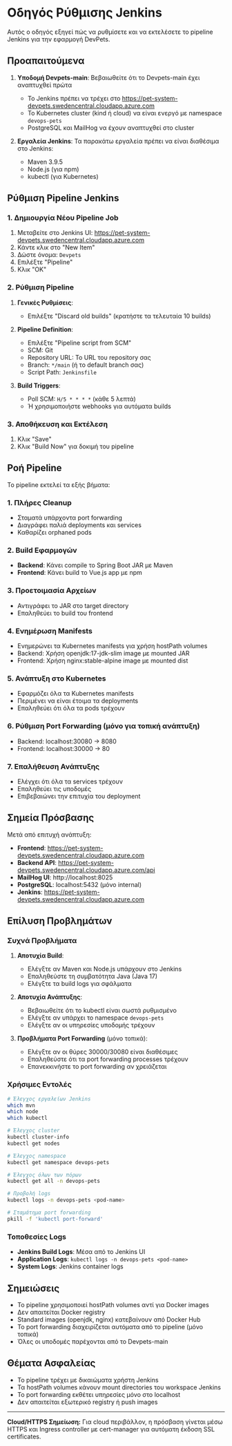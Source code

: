 # Οδηγός Ρύθμισης Jenkins

Αυτός ο οδηγός εξηγεί πώς να ρυθμίσετε και να εκτελέσετε το pipeline Jenkins για την εφαρμογή DevPets.

## Προαπαιτούμενα

1. **Υποδομή Devpets-main**: Βεβαιωθείτε ότι το Devpets-main έχει αναπτυχθεί πρώτα
   - Το Jenkins πρέπει να τρέχει στο https://pet-system-devpets.swedencentral.cloudapp.azure.com
   - Το Kubernetes cluster (kind ή cloud) να είναι ενεργό με namespace `devops-pets`
   - PostgreSQL και MailHog να έχουν αναπτυχθεί στο cluster

2. **Εργαλεία Jenkins**: Τα παρακάτω εργαλεία πρέπει να είναι διαθέσιμα στο Jenkins:
   - Maven 3.9.5
   - Node.js (για npm)
   - kubectl (για Kubernetes)

## Ρύθμιση Pipeline Jenkins

### 1. Δημιουργία Νέου Pipeline Job

1. Μεταβείτε στο Jenkins UI: https://pet-system-devpets.swedencentral.cloudapp.azure.com
2. Κάντε κλικ στο "New Item"
3. Δώστε όνομα: `Devpets`
4. Επιλέξτε "Pipeline"
5. Κλικ "OK"

### 2. Ρύθμιση Pipeline

1. **Γενικές Ρυθμίσεις**:
   - Επιλέξτε "Discard old builds" (κρατήστε τα τελευταία 10 builds)

2. **Pipeline Definition**:
   - Επιλέξτε "Pipeline script from SCM"
   - SCM: Git
   - Repository URL: Το URL του repository σας
   - Branch: `*/main` (ή το default branch σας)
   - Script Path: `Jenkinsfile`

3. **Build Triggers**:
   - Poll SCM: `H/5 * * * *` (κάθε 5 λεπτά)
   - Ή χρησιμοποιήστε webhooks για αυτόματα builds

### 3. Αποθήκευση και Εκτέλεση

1. Κλικ "Save"
2. Κλικ "Build Now" για δοκιμή του pipeline

## Ροή Pipeline

Το pipeline εκτελεί τα εξής βήματα:

### 1. Πλήρες Cleanup
- Σταματά υπάρχοντα port forwarding
- Διαγράφει παλιά deployments και services
- Καθαρίζει orphaned pods

### 2. Build Εφαρμογών
- **Backend**: Κάνει compile το Spring Boot JAR με Maven
- **Frontend**: Κάνει build το Vue.js app με npm

### 3. Προετοιμασία Αρχείων
- Αντιγράφει το JAR στο target directory
- Επαληθεύει το build του frontend

### 4. Ενημέρωση Manifests
- Ενημερώνει τα Kubernetes manifests για χρήση hostPath volumes
- Backend: Χρήση openjdk:17-jdk-slim image με mounted JAR
- Frontend: Χρήση nginx:stable-alpine image με mounted dist

### 5. Ανάπτυξη στο Kubernetes
- Εφαρμόζει όλα τα Kubernetes manifests
- Περιμένει να είναι έτοιμα τα deployments
- Επαληθεύει ότι όλα τα pods τρέχουν

### 6. Ρύθμιση Port Forwarding (μόνο για τοπική ανάπτυξη)
- Backend: localhost:30080 → 8080
- Frontend: localhost:30000 → 80

### 7. Επαλήθευση Ανάπτυξης
- Ελέγχει ότι όλα τα services τρέχουν
- Επαληθεύει τις υποδομές
- Επιβεβαιώνει την επιτυχία του deployment

## Σημεία Πρόσβασης

Μετά από επιτυχή ανάπτυξη:

- **Frontend**: https://pet-system-devpets.swedencentral.cloudapp.azure.com
- **Backend API**: https://pet-system-devpets.swedencentral.cloudapp.azure.com/api
- **MailHog UI**: http://localhost:8025
- **PostgreSQL**: localhost:5432 (μόνο internal)
- **Jenkins**: https://pet-system-devpets.swedencentral.cloudapp.azure.com

## Επίλυση Προβλημάτων

### Συχνά Προβλήματα

1. **Αποτυχία Build**:
   - Ελέγξτε αν Maven και Node.js υπάρχουν στο Jenkins
   - Επαληθεύστε τη συμβατότητα Java (Java 17)
   - Ελέγξτε τα build logs για σφάλματα

2. **Αποτυχία Ανάπτυξης**:
   - Βεβαιωθείτε ότι το kubectl είναι σωστά ρυθμισμένο
   - Ελέγξτε αν υπάρχει το namespace `devops-pets`
   - Ελέγξτε αν οι υπηρεσίες υποδομής τρέχουν

3. **Προβλήματα Port Forwarding** (μόνο τοπικά):
   - Ελέγξτε αν οι θύρες 30000/30080 είναι διαθέσιμες
   - Επαληθεύστε ότι τα port forwarding processes τρέχουν
   - Επανεκκινήστε το port forwarding αν χρειάζεται

### Χρήσιμες Εντολές

```bash
# Έλεγχος εργαλείων Jenkins
which mvn
which node
which kubectl

# Έλεγχος cluster
kubectl cluster-info
kubectl get nodes

# Έλεγχος namespace
kubectl get namespace devops-pets

# Έλεγχος όλων των πόρων
kubectl get all -n devops-pets

# Προβολή logs
kubectl logs -n devops-pets <pod-name>

# Σταμάτημα port forwarding
pkill -f 'kubectl port-forward'
```

### Τοποθεσίες Logs

- **Jenkins Build Logs**: Μέσα από το Jenkins UI
- **Application Logs**: `kubectl logs -n devops-pets <pod-name>`
- **System Logs**: Jenkins container logs

## Σημειώσεις

- Το pipeline χρησιμοποιεί hostPath volumes αντί για Docker images
- Δεν απαιτείται Docker registry
- Standard images (openjdk, nginx) κατεβαίνουν από Docker Hub
- Το port forwarding διαχειρίζεται αυτόματα από το pipeline (μόνο τοπικά)
- Όλες οι υποδομές παρέχονται από το Devpets-main

## Θέματα Ασφαλείας

- Το pipeline τρέχει με δικαιώματα χρήστη Jenkins
- Τα hostPath volumes κάνουν mount directories του workspace Jenkins
- Το port forwarding εκθέτει υπηρεσίες μόνο στο localhost
- Δεν απαιτείται εξωτερικό registry ή push images

---

**Cloud/HTTPS Σημείωση:**
Για cloud περιβάλλον, η πρόσβαση γίνεται μέσω HTTPS και Ingress controller με cert-manager για αυτόματη έκδοση SSL certificates. 